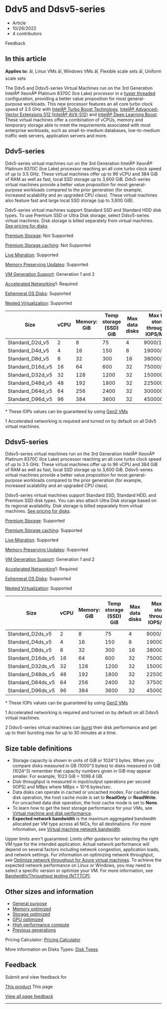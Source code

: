 # Ddv5 and Ddsv5-series

* Article
* 10/26/2022
* 4 contributors

Feedback

## In this article

**Applies to:** âï¸ Linux VMs âï¸ Windows VMs âï¸ Flexible scale sets âï¸ Uniform scale sets

The Ddv5 and Ddsv5-series Virtual Machines run on the 3rd Generation IntelÂ® XeonÂ® Platinum 8370C (Ice Lake) processor in a [hyper threaded](https://www.intel.com/content/www/us/en/architecture-and-technology/hyper-threading/hyper-threading-technology.html) configuration, providing a better value proposition for most general-purpose workloads. This new processor features an all core turbo clock speed of 3.5 GHz with [IntelÂ® Turbo Boost Technology](https://www.intel.com/content/www/us/en/architecture-and-technology/turbo-boost/turbo-boost-technology.html), [IntelÂ® Advanced-Vector Extensions 512 (IntelÂ® AVX-512)](https://www.intel.com/content/www/us/en/architecture-and-technology/avx-512-overview.html) and [IntelÂ® Deep Learning Boost](https://software.intel.com/content/www/us/en/develop/topics/ai/deep-learning-boost.html). These virtual machines offer a combination of vCPUs, memory and temporary storage able to meet the requirements associated with most enterprise workloads, such as small-to-medium databases, low-to-medium traffic web servers, application servers and more.

## Ddv5-series

Ddv5-series virtual machines run on the 3rd Generation IntelÂ® XeonÂ® Platinum 8370C (Ice Lake) processor reaching an all core turbo clock speed of up to 3.5 GHz. These virtual machines offer up to 96 vCPU and 384 GiB of RAM as well as fast, local SSD storage up to 3,600 GiB. Ddv5-series virtual machines provide a better value proposition for most general-purpose workloads compared to the prior generation (for example, increased scalability and an upgraded CPU class). These virtual machines also feature fast and large local SSD storage (up to 3,600 GiB).

Ddv5-series virtual machines support Standard SSD and Standard HDD disk types. To use Premium SSD or Ultra Disk storage, select Ddsv5-series virtual machines. Disk storage is billed separately from virtual machines. [See pricing for disks](https://azure.microsoft.com/pricing/details/managed-disks/).

[Premium Storage](premium-storage-performance): Not Supported  

[Premium Storage caching](premium-storage-performance): Not Supported  

[Live Migration](maintenance-and-updates): Supported  

[Memory Preserving Updates](maintenance-and-updates): Supported  

[VM Generation Support](generation-2): Generation 1 and 2  

[Accelerated Networking](../virtual-network/create-vm-accelerated-networking-cli)1: Required   

[Ephemeral OS Disks](ephemeral-os-disks): Supported   

[Nested Virtualization](/en-us/virtualization/hyper-v-on-windows/user-guide/nested-virtualization): Supported   

| Size | vCPU | Memory: GiB | Temp storage (SSD) GiB | Max data disks | Max temp storage throughput: IOPS/MBps\* | Max NICs | Max network bandwidth (Mbps) |
| --- | --- | --- | --- | --- | --- | --- | --- |
| Standard\_D2d\_v5 | 2 | 8 | 75 | 4 | 9000/125 | 2 | 12500 |
| Standard\_D4d\_v5 | 4 | 16 | 150 | 8 | 19000/250 | 2 | 12500 |
| Standard\_D8d\_v5 | 8 | 32 | 300 | 16 | 38000/500 | 4 | 12500 |
| Standard\_D16d\_v5 | 16 | 64 | 600 | 32 | 75000/1000 | 8 | 12500 |
| Standard\_D32d\_v5 | 32 | 128 | 1200 | 32 | 150000/2000 | 8 | 16000 |
| Standard\_D48d\_v5 | 48 | 192 | 1800 | 32 | 225000/3000 | 8 | 24000 |
| Standard\_D64d\_v5 | 64 | 256 | 2400 | 32 | 300000/4000 | 8 | 30000 |
| Standard\_D96d\_v5 | 96 | 384 | 3600 | 32 | 450000/4000 | 8 | 35000 |

\* These IOPs values can be guaranteed by using [Gen2 VMs](generation-2)  

1 Accelerated networking is required and turned on by default on all Ddv5 virtual machines.  

## Ddsv5-series

Ddsv5-series virtual machines run on the 3rd Generation IntelÂ® XeonÂ® Platinum 8370C (Ice Lake) processor reaching an all core turbo clock speed of up to 3.5 GHz. These virtual machines offer up to 96 vCPU and 384 GiB of RAM as well as fast, local SSD storage up to 3,600 GiB. Ddsv5-series virtual machines provide a better value proposition for most general-purpose workloads compared to the prior generation (for example, increased scalability and an upgraded CPU class).

Ddsv5-series virtual machines support Standard SSD, Standard HDD, and Premium SSD disk types. You can also attach Ultra Disk storage based on its regional availability. Disk storage is billed separately from virtual machines. [See pricing for disks](https://azure.microsoft.com/pricing/details/managed-disks/).

[Premium Storage](premium-storage-performance): Supported  

[Premium Storage caching](premium-storage-performance): Supported  

[Live Migration](maintenance-and-updates): Supported  

[Memory Preserving Updates](maintenance-and-updates): Supported  

[VM Generation Support](generation-2): Generation 1 and 2  

[Accelerated Networking](../virtual-network/create-vm-accelerated-networking-cli)1: Required   

[Ephemeral OS Disks](ephemeral-os-disks): Supported   

[Nested Virtualization](/en-us/virtualization/hyper-v-on-windows/user-guide/nested-virtualization): Supported   

| Size | vCPU | Memory: GiB | Temp storage (SSD) GiB | Max data disks | Max temp storage throughput: IOPS/MBps\* | Max uncached disk throughput: IOPS/MBps | Max burst uncached disk throughput: IOPS/MBps3 | Max NICs | Max network bandwidth (Mbps) |
| --- | --- | --- | --- | --- | --- | --- | --- | --- | --- |
| Standard\_D2ds\_v5 | 2 | 8 | 75 | 4 | 9000/125 | 3750/85 | 10000/1200 | 2 | 12500 |
| Standard\_D4ds\_v5 | 4 | 16 | 150 | 8 | 19000/250 | 6400/145 | 20000/1200 | 2 | 12500 |
| Standard\_D8ds\_v5 | 8 | 32 | 300 | 16 | 38000/500 | 12800/290 | 20000/1200 | 4 | 12500 |
| Standard\_D16ds\_v5 | 16 | 64 | 600 | 32 | 75000/1000 | 25600/600 | 40000/1200 | 8 | 12500 |
| Standard\_D32ds\_v5 | 32 | 128 | 1200 | 32 | 150000/2000 | 51200/865 | 80000/2000 | 8 | 16000 |
| Standard\_D48ds\_v5 | 48 | 192 | 1800 | 32 | 225000/3000 | 76800/1315 | 80000/3000 | 8 | 24000 |
| Standard\_D64ds\_v5 | 64 | 256 | 2400 | 32 | 375000/4000 | 80000/1735 | 80000/3000 | 8 | 30000 |
| Standard\_D96ds\_v5 | 96 | 384 | 3600 | 32 | 450000/4000 | 80000/2600 | 80000/4000 | 8 | 35000 |

\* These IOPs values can be guaranteed by using [Gen2 VMs](generation-2)  

1 Accelerated networking is required and turned on by default on all Ddsv5 virtual machines.  

2 Ddsv5-series virtual machines can [burst](disk-bursting) their disk performance and get up to their bursting max for up to 30 minutes at a time.

## Size table definitions

* Storage capacity is shown in units of GiB or 1024^3 bytes. When you compare disks measured in GB (1000^3 bytes) to disks measured in GiB (1024^3) remember that capacity numbers given in GiB may appear smaller. For example, 1023 GiB = 1098.4 GB.
* Disk throughput is measured in input/output operations per second (IOPS) and MBps where MBps = 10^6 bytes/sec.
* Data disks can operate in cached or uncached modes. For cached data disk operation, the host cache mode is set to **ReadOnly** or **ReadWrite**. For uncached data disk operation, the host cache mode is set to **None**.
* To learn how to get the best storage performance for your VMs, see [Virtual machine and disk performance](disks-performance).
* **Expected network bandwidth** is the maximum aggregated bandwidth allocated per VM type across all NICs, for all destinations. For more information, see [Virtual machine network bandwidth](../virtual-network/virtual-machine-network-throughput).

Upper limits aren't guaranteed. Limits offer guidance for selecting the right VM type for the intended application. Actual network performance will depend on several factors including network congestion, application loads, and network settings. For information on optimizing network throughput, see [Optimize network throughput for Azure virtual machines](../virtual-network/virtual-network-optimize-network-bandwidth). To achieve the expected network performance on Linux or Windows, you may need to select a specific version or optimize your VM. For more information, see [Bandwidth/Throughput testing (NTTTCP)](../virtual-network/virtual-network-bandwidth-testing).

## Other sizes and information

* [General purpose](sizes-general)
* [Memory optimized](sizes-memory)
* [Storage optimized](sizes-storage)
* [GPU optimized](sizes-gpu)
* [High performance compute](sizes-hpc)
* [Previous generations](sizes-previous-gen)

Pricing Calculator: [Pricing Calculator](https://azure.microsoft.com/pricing/calculator/)

More information on Disks Types: [Disk Types](disks-types#ultra-disks)

## Feedback

Submit and view feedback for

[This product](https://feedback.azure.com/d365community/forum/ec2f1827-be25-ec11-b6e6-000d3a4f0f1c)
This page

[View all page feedback](https://github.com/MicrosoftDocs/azure-docs/issues)

---
